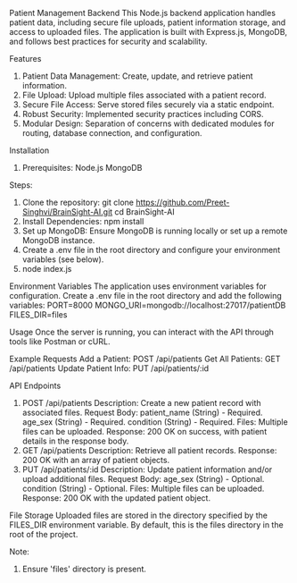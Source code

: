 Patient Management Backend
This Node.js backend application handles patient data, including secure file uploads, patient information storage, and access to uploaded files. The application is built with Express.js, MongoDB, and follows best practices for security and scalability.

Features
1. Patient Data Management: Create, update, and retrieve patient information.
2. File Upload: Upload multiple files associated with a patient record.
3. Secure File Access: Serve stored files securely via a static endpoint.
4. Robust Security: Implemented security practices including CORS.
5. Modular Design: Separation of concerns with dedicated modules for routing, database connection, and configuration.

Installation
1. Prerequisites:
	Node.js
	MongoDB

Steps:
1. Clone the repository:
	git clone https://github.com/Preet-Singhvi/BrainSight-AI.git
	cd BrainSight-AI
2. Install Dependencies:
	npm install
3. Set up MongoDB:
	Ensure MongoDB is running locally or set up a remote MongoDB instance.
4. Create a .env file in the root directory and configure your environment variables (see below).
5. node index.js

Environment Variables
The application uses environment variables for configuration. Create a .env file in the root directory and add the following variables:
	PORT=8000
	MONGO_URI=mongodb://localhost:27017/patientDB
	FILES_DIR=files

Usage
Once the server is running, you can interact with the API through tools like Postman or cURL.

Example Requests
	Add a Patient: POST /api/patients
	Get All Patients: GET /api/patients
	Update Patient Info: PUT /api/patients/:id

API Endpoints
1. POST /api/patients
	Description: Create a new patient record with associated files.
	Request Body:
		patient_name (String) - Required.
		age_sex (String) - Required.
		condition (String) - Required.
		Files: Multiple files can be uploaded.
	Response:
		200 OK on success, with patient details in the response body.
2. GET /api/patients
	Description: Retrieve all patient records.
	Response:
		200 OK with an array of patient objects.
3. PUT /api/patients/:id
	Description: Update patient information and/or upload additional files.
	Request Body:
		age_sex (String) - Optional.
		condition (String) - Optional.
		Files: Multiple files can be uploaded.
	Response:
		200 OK with the updated patient object.

File Storage
Uploaded files are stored in the directory specified by the FILES_DIR environment variable. By default, this is the files directory in the root of the project.

Note:
1. Ensure 'files' directory is present.
